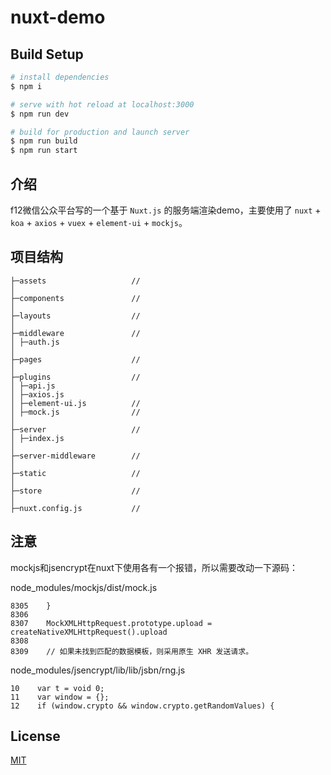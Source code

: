 # nuxt-demo

## Build Setup

```bash
# install dependencies
$ npm i

# serve with hot reload at localhost:3000
$ npm run dev

# build for production and launch server
$ npm run build
$ npm run start
```

## 介绍
f12微信公众平台写的一个基于 `Nuxt.js` 的服务端渲染demo，主要使用了 `nuxt` + `koa` + `axios` + `vuex` + `element-ui` + `mockjs`。

## 项目结构

```
├─assets                   //
│
├─components               //
│
├─layouts                  //
│
├─middleware               //
│ ├─auth.js
│
├─pages                    //
│
├─plugins                  //
│ ├─api.js
│ ├─axios.js
│ ├─element-ui.js          //
│ ├─mock.js                //
│
├─server                   //
│ ├─index.js
│
├─server-middleware        //
│
├─static                   //
│
├─store                    //
│
├─nuxt.config.js           //
```

## 注意

mockjs和jsencrypt在nuxt下使用各有一个报错，所以需要改动一下源码：

node_modules/mockjs/dist/mock.js
```
8305    }
8306
8307    MockXMLHttpRequest.prototype.upload = createNativeXMLHttpRequest().upload
8308
8309    // 如果未找到匹配的数据模板，则采用原生 XHR 发送请求。
```

node_modules/jsencrypt/lib/lib/jsbn/rng.js
```
10    var t = void 0;
11    var window = {};
12    if (window.crypto && window.crypto.getRandomValues) {
```

## License

[MIT](LICENSE)
